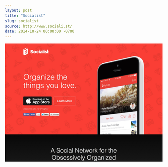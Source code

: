 ```yaml
---
layout: post
title: "Socialist"
slug: socialist
source: http://www.sociali.st/
date: 2014-10-24 00:00:00 -0700
---
```


<img src="/assets/img/screenshots/socialist.jpg">
